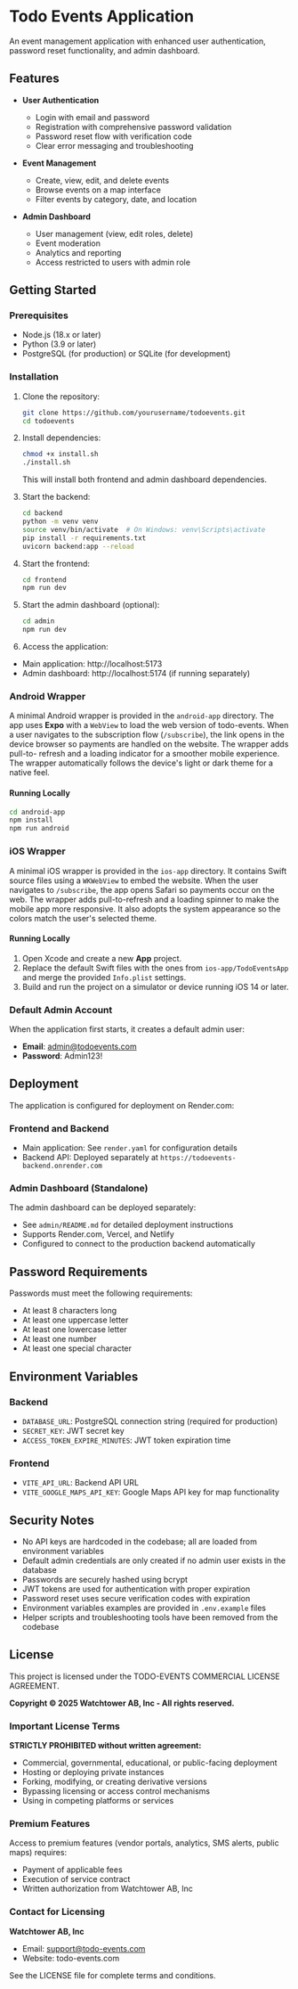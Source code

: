 # Todo Events Application

An event management application with enhanced user authentication, password reset functionality, and admin dashboard.

## Features

- **User Authentication**
  - Login with email and password
  - Registration with comprehensive password validation
  - Password reset flow with verification code
  - Clear error messaging and troubleshooting
  
- **Event Management**
  - Create, view, edit, and delete events
  - Browse events on a map interface
  - Filter events by category, date, and location
  
- **Admin Dashboard** 
  - User management (view, edit roles, delete)
  - Event moderation
  - Analytics and reporting
  - Access restricted to users with admin role

## Getting Started

### Prerequisites

- Node.js (18.x or later)
- Python (3.9 or later)
- PostgreSQL (for production) or SQLite (for development)

### Installation

1. Clone the repository:
   ```bash
   git clone https://github.com/yourusername/todoevents.git
   cd todoevents
   ```

2. Install dependencies:
   ```bash
   chmod +x install.sh
   ./install.sh
   ```
   
   This will install both frontend and admin dashboard dependencies.

3. Start the backend:
   ```bash
   cd backend
   python -m venv venv
   source venv/bin/activate  # On Windows: venv\Scripts\activate
   pip install -r requirements.txt
   uvicorn backend:app --reload
   ```

4. Start the frontend:
   ```bash
   cd frontend
   npm run dev
   ```

5. Start the admin dashboard (optional):
   ```bash
   cd admin
   npm run dev
   ```

6. Access the application:
 - Main application: http://localhost:5173
  - Admin dashboard: http://localhost:5174 (if running separately)

### Android Wrapper

A minimal Android wrapper is provided in the `android-app` directory. The app
uses **Expo** with a `WebView` to load the web version of todo-events. When a
user navigates to the subscription flow (`/subscribe`), the link opens in the
device browser so payments are handled on the website. The wrapper adds pull-to-
refresh and a loading indicator for a smoother mobile experience. The wrapper
automatically follows the device's light or dark theme for a native feel.

#### Running Locally
```bash
cd android-app
npm install
npm run android
```

### iOS Wrapper

A minimal iOS wrapper is provided in the `ios-app` directory. It contains Swift
source files using a `WKWebView` to embed the website. When the user navigates
to `/subscribe`, the app opens Safari so payments occur on the web. The wrapper
adds pull-to-refresh and a loading spinner to make the mobile app more
responsive. It also adopts the system appearance so the colors match the user's
selected theme.

#### Running Locally
1. Open Xcode and create a new **App** project.
2. Replace the default Swift files with the ones from `ios-app/TodoEventsApp` and
   merge the provided `Info.plist` settings.
3. Build and run the project on a simulator or device running iOS 14 or later.
   
### Default Admin Account

When the application first starts, it creates a default admin user:
- **Email**: admin@todoevents.com
- **Password**: Admin123!

## Deployment

The application is configured for deployment on Render.com:

### Frontend and Backend
- Main application: See `render.yaml` for configuration details
- Backend API: Deployed separately at `https://todoevents-backend.onrender.com`

### Admin Dashboard (Standalone)
The admin dashboard can be deployed separately:
- See `admin/README.md` for detailed deployment instructions
- Supports Render.com, Vercel, and Netlify
- Configured to connect to the production backend automatically

## Password Requirements

Passwords must meet the following requirements:
- At least 8 characters long
- At least one uppercase letter
- At least one lowercase letter
- At least one number
- At least one special character

## Environment Variables

### Backend
- `DATABASE_URL`: PostgreSQL connection string (required for production)
- `SECRET_KEY`: JWT secret key
- `ACCESS_TOKEN_EXPIRE_MINUTES`: JWT token expiration time

### Frontend
- `VITE_API_URL`: Backend API URL
- `VITE_GOOGLE_MAPS_API_KEY`: Google Maps API key for map functionality

## Security Notes

- No API keys are hardcoded in the codebase; all are loaded from environment variables
- Default admin credentials are only created if no admin user exists in the database
- Passwords are securely hashed using bcrypt
- JWT tokens are used for authentication with proper expiration
- Password reset uses secure verification codes with expiration
- Environment variables examples are provided in `.env.example` files
- Helper scripts and troubleshooting tools have been removed from the codebase

## License

This project is licensed under the TODO-EVENTS COMMERCIAL LICENSE AGREEMENT.

**Copyright © 2025 Watchtower AB, Inc - All rights reserved.**

### Important License Terms

**STRICTLY PROHIBITED without written agreement:**
- Commercial, governmental, educational, or public-facing deployment
- Hosting or deploying private instances
- Forking, modifying, or creating derivative versions
- Bypassing licensing or access control mechanisms
- Using in competing platforms or services

### Premium Features
Access to premium features (vendor portals, analytics, SMS alerts, public maps) requires:
- Payment of applicable fees
- Execution of service contract
- Written authorization from Watchtower AB, Inc

### Contact for Licensing
**Watchtower AB, Inc**
- Email: support@todo-events.com  
- Website: todo-events.com

See the LICENSE file for complete terms and conditions. 